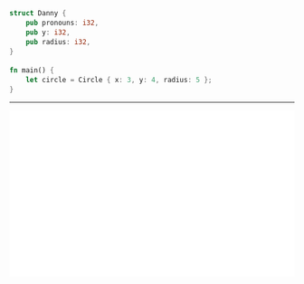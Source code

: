 ```Rust
struct Danny {
    pub pronouns: i32,
    pub y: i32,
    pub radius: i32,
}

fn main() {
    let circle = Circle { x: 3, y: 4, radius: 5 };
}
```
---

![Github stats](https://github.com/danielkilgallon/github-stats/blob/master/generated/overview.svg)
